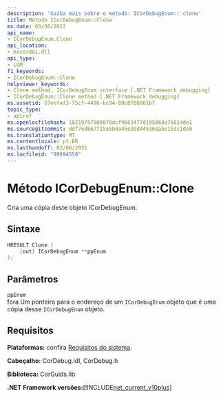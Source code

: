 ```yaml
---
description: 'Saiba mais sobre o método: ICorDebugEnum:: clone'
title: Método ICorDebugEnum::Clone
ms.date: 03/30/2017
api_name:
- ICorDebugEnum.Clone
api_location:
- mscordbi.dll
api_type:
- COM
f1_keywords:
- ICorDebugEnum::Clone
helpviewer_keywords:
- Clone method, ICorDebugEnum interface [.NET Framework debugging]
- ICorDebugEnum::Clone method [.NET Framework debugging]
ms.assetid: 57eefaf3-75cf-4496-bc94-88c0706861b7
topic_type:
- apiref
ms.openlocfilehash: 18219757980870dcf9663477d195068a76814de1
ms.sourcegitcommit: ddf7edb67715a5b9a45e3dd44536dabc153c1de0
ms.translationtype: MT
ms.contentlocale: pt-BR
ms.lasthandoff: 02/06/2021
ms.locfileid: "99694550"
---
```

# <a name="icordebugenumclone-method"></a>Método ICorDebugEnum::Clone

Cria uma cópia deste objeto ICorDebugEnum.  
  
## <a name="syntax"></a>Sintaxe  
  
```cpp  
HRESULT Clone (  
    [out] ICorDebugEnum **ppEnum  
);  
```  
  
## <a name="parameters"></a>Parâmetros  

 `ppEnum`  
 fora Um ponteiro para o endereço de um `ICorDebugEnum` objeto que é uma cópia desse `ICorDebugEnum` objeto.  
  
## <a name="requirements"></a>Requisitos  

 **Plataformas:** confira [Requisitos do sistema](../../get-started/system-requirements.md).  
  
 **Cabeçalho:** CorDebug.idl, CorDebug.h  
  
 **Biblioteca:** CorGuids.lib  
  
 **.NET Framework versões:**[!INCLUDE[net_current_v10plus](../../../../includes/net-current-v10plus-md.md)]
